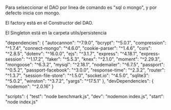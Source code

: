 Para selseccionar el DAO por linea de comando es "sql o mongo", y por defecto inicia con mongo.

El factory está en el Constructor del DAO.

El Singleton está en la carpeta utils/persistencia

"dependencies": {
    "autocannon": "^7.9.0",
    "bcrypt": "^5.0.1",
    "compression": "^1.7.4",
    "connect-mongo": "^4.6.0",
    "cookie-parser": "^1.4.6",
    "cors": "^2.8.5",
    "dotenv": "^16.0.0",
    "ejs": "^3.1.7",
    "express": "^4.18.1",
    "express-session": "^1.17.2",
    "faker": "^5.5.3",
    "knex": "^2.1.0",
    "moment": "^2.29.3",
    "mongoose": "^6.3.2",
    "mysql": "^2.18.1",
    "nodemailer": "^6.7.5",
    "passport": "^0.5.2",
    "passport-facebook": "^3.0.0",
    "response-time": "^2.3.2",
    "router": "^1.3.7",
    "session-file-store": "^1.5.0",
    "socket.io": "^4.5.0",
    "sqlite3": "^5.0.2",
    "winston": "^3.7.2",
    "yargs": "^17.5.1"
  },
  "devDependencies": {
    "nodemon": "^2.0.16"
  }

"scripts": {
    "test": "node benchmark.js",
    "dev": "nodemon index.js",
    "start": "node index.js"
